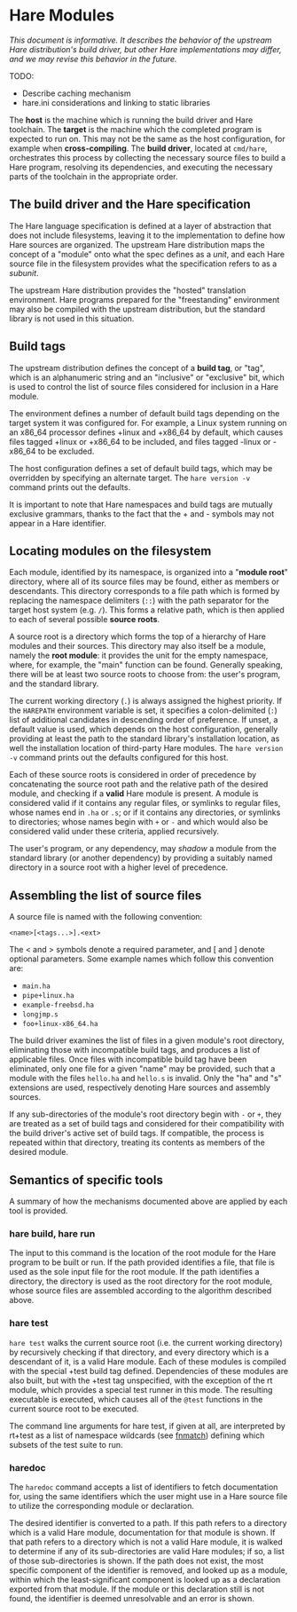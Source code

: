 # Hare Modules

*This document is informative. It describes the behavior of the upstream Hare
distribution's build driver, but other Hare implementations may differ, and we
may revise this behavior in the future.*

TODO:

- Describe caching mechanism
- hare.ini considerations and linking to static libraries

The **host** is the machine which is running the build driver and Hare
toolchain. The **target** is the machine which the completed program is expected
to run on. This may not be the same as the host configuration, for example when
**cross-compiling**. The **build driver**, located at `cmd/hare`, orchestrates
this process by collecting the necessary source files to build a Hare program,
resolving its dependencies, and executing the necessary parts of the toolchain
in the appropriate order.

## The build driver and the Hare specification

The Hare language specification is defined at a layer of abstraction that does
not include filesystems, leaving it to the implementation to define how Hare
sources are organized. The upstream Hare distribution maps the concept of a
"module" onto what the spec defines as a *unit*, and each Hare source file in
the filesystem provides what the specification refers to as a *subunit*.

The upstream Hare distribution provides the "hosted" translation environment.
Hare programs prepared for the "freestanding" environment may also be compiled
with the upstream distribution, but the standard library is not used in this
situation.

## Build tags

The upstream distribution defines the concept of a **build tag**, or "tag",
which is an alphanumeric string and an "inclusive" or "exclusive" bit, which is
used to control the list of source files considered for inclusion in a Hare
module.

The environment defines a number of default build tags depending on the target
system it was configured for. For example, a Linux system running on an x86\_64
processor defines +linux and +x86\_64 by default, which causes files tagged
+linux or +x86\_64 to be included, and files tagged -linux or -x86\_64 to be
excluded.

The host configuration defines a set of default build tags, which may be
overridden by specifying an alternate target. The `hare version -v` command
prints out the defaults.

It is important to note that Hare namespaces and build tags are mutually
exclusive grammars, thanks to the fact that the + and - symbols may not appear
in a Hare identifier.

## Locating modules on the filesystem

Each module, identified by its namespace, is organized into a "**module root**"
directory, where all of its source files may be found, either as members or
descendants. This directory corresponds to a file path which is formed by
replacing the namespace delimiters (`::`) with the path separator for the target
host system (e.g. `/`). This forms a relative path, which is then applied to
each of several possible **source roots**.

A source root is a directory which forms the top of a hierarchy of Hare modules
and their sources. This directory may also itself be a module, namely the **root
module**: it provides the unit for the empty namespace, where, for example, the
"main" function can be found. Generally speaking, there will be at least two
source roots to choose from: the user's program, and the standard library.

The current working directory (`.`) is always assigned the highest priority. If
the `HAREPATH` environment variable is set, it specifies a colon-delimited (`:`)
list of additional candidates in descending order of preference. If unset, a
default value is used, which depends on the host configuration, generally
providing at least the path to the standard library's installation location, as
well the installation location of third-party Hare modules. The `hare version
-v` command prints out the defaults configured for this host.

Each of these source roots is considered in order of precedence by concatenating
the source root path and the relative path of the desired module, and checking
if a **valid** Hare module is present. A module is considered valid if it
contains any regular files, or symlinks to regular files, whose names end in
`.ha` or `.s`; or if it contains any directories, or symlinks to directories;
whose names begin with `+` or `-` and which would also be considered valid under
these criteria, applied recursively.

The user's program, or any dependency, may *shadow* a module from the standard
library (or another dependency) by providing a suitably named directory in a
source root with a higher level of precedence.

## Assembling the list of source files

A source file is named with the following convention:

`<name>[<tags...>].<ext>`

The \< and \> symbols denote a required parameter, and \[ and \] denote optional
parameters. Some example names which follow this convention are:

- `main.ha`
- `pipe+linux.ha`
- `example-freebsd.ha`
- `longjmp.s`
- `foo+linux-x86_64.ha`

The build driver examines the list of files in a given module's root directory,
eliminating those with incompatible build tags, and produces a list of
applicable files. Once files with incompatible build tag have been eliminated,
only one file for a given "name" may be provided, such that a module with the
files `hello.ha` and `hello.s` is invalid. Only the "ha" and "s" extensions are
used, respectively denoting Hare sources and assembly sources.

If any sub-directories of the module's root directory begin with `-` or `+`,
they are treated as a set of build tags and considered for their compatibility
with the build driver's active set of build tags. If compatible, the process is
repeated within that directory, treating its contents as members of the desired
module.

## Semantics of specific tools

A summary of how the mechanisms documented above are applied by each tool is
provided.

### hare build, hare run

The input to this command is the location of the root module for the Hare
program to be built or run. If the path provided identifies a file, that file is
used as the sole input file for the root module. If the path identifies a
directory, the directory is used as the root directory for the root module,
whose source files are assembled according to the algorithm described above.

### hare test

`hare test` walks the current source root (i.e. the current working directory)
by recursively checking if that directory, and every directory which is a
descendant of it, is a valid Hare module. Each of these modules is compiled with
the special +test build tag defined. Dependencies of these modules are also
built, but with the +test tag unspecified, with the exception of the rt module,
which provides a special test runner in this mode. The resulting executable is
executed, which causes all of the `@test` functions in the current source root
to be executed.

The command line arguments for hare test, if given at all, are interpreted by
rt+test as a list of namespace wildcards (see [fnmatch]) defining which subsets
of the test suite to run.

[fnmatch]: https://docs.harelang.org/fnmatch

### haredoc

The `haredoc` command accepts a list of identifiers to fetch documentation for,
using the same identifiers which the user might use in a Hare source file to
utilize the corresponding module or declaration.

The desired identifier is converted to a path. If this path refers to a
directory which is a valid Hare module, documentation for that module is shown.
If that path refers to a directory which is not a valid Hare module, it is
walked to determine if any of its sub-directories are valid Hare modules; if so,
a list of those sub-directories is shown. If the path does not exist, the most
specific component of the identifier is removed, and looked up as a module,
within which the least-significant component is looked up as a declaration
exported from that module. If the module or this declaration still is not found,
the identifier is deemed unresolvable and an error is shown.
